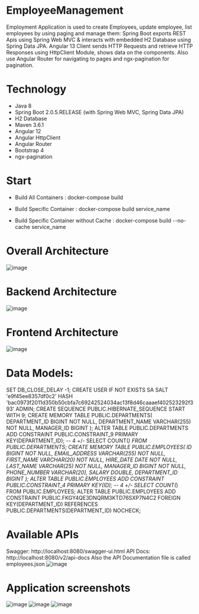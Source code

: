 # EmployeeManagement

Employment Application is used to create Employees, update employee, list employees by using paging and manage them:
Spring Boot exports REST Apis using Spring Web MVC & interacts with embedded H2 Database using Spring Data JPA.
Angular 13 Client sends HTTP Requests and retrieve HTTP Responses using HttpClient Module, shows data on the components. Also use Angular Router for navigating to pages and ngx-pagination for pagination.
# Technology
- Java 8
- Spring Boot 2.0.5.RELEASE (with Spring Web MVC, Spring Data JPA)
- H2 Database
- Maven 3.6.1
- Angular 12
- Angular HttpClient
- Angular Router
- Bootstrap 4
- ngx-pagination
# Start
- Build All Containers
: docker-compose build

- Build Specific Container
: docker-compose build service_name

- Build Specific Container without Cache
: docker-compose build --no-cache service_name
# Overall Architecture 
![image](https://user-images.githubusercontent.com/24566432/144722451-5da5ce3e-416e-452f-8cf1-a16bd182cd3b.png)

# Backend Architecture
![image](https://user-images.githubusercontent.com/24566432/144722405-f7d78d5d-1885-44ce-95cf-6e5cf40ba4ac.png)
# Frontend Architecture
![image](https://user-images.githubusercontent.com/24566432/144722508-7e615b9c-b538-4267-bf7e-eafc0bb44f23.png)
# Data Models:
SET DB_CLOSE_DELAY -1;
CREATE USER IF NOT EXISTS SA SALT 'e9f45ee8357df0c2' HASH 'bac0973f2011d350b50cbfa7c69242524034ac13f8d46caaaef402523292f393' ADMIN;
CREATE SEQUENCE PUBLIC.HIBERNATE_SEQUENCE START WITH 9;
CREATE MEMORY TABLE PUBLIC.DEPARTMENTS(
    DEPARTMENT_ID BIGINT NOT NULL,
    DEPARTMENT_NAME VARCHAR(255) NOT NULL,
    MANAGER_ID BIGINT
);
ALTER TABLE PUBLIC.DEPARTMENTS ADD CONSTRAINT PUBLIC.CONSTRAINT_9 PRIMARY KEY(DEPARTMENT_ID);
-- 4 +/- SELECT COUNT(*) FROM PUBLIC.DEPARTMENTS;
CREATE MEMORY TABLE PUBLIC.EMPLOYEES(
    ID BIGINT NOT NULL,
    EMAIL_ADDRESS VARCHAR(255) NOT NULL,
    FIRST_NAME VARCHAR(20) NOT NULL,
    HIRE_DATE DATE NOT NULL,
    LAST_NAME VARCHAR(25) NOT NULL,
    MANAGER_ID BIGINT NOT NULL,
    PHONE_NUMBER VARCHAR(20),
    SALARY DOUBLE,
    DEPARTMENT_ID BIGINT
);
ALTER TABLE PUBLIC.EMPLOYEES ADD CONSTRAINT PUBLIC.CONSTRAINT_4 PRIMARY KEY(ID);
-- 4 +/- SELECT COUNT(*) FROM PUBLIC.EMPLOYEES;
ALTER TABLE PUBLIC.EMPLOYEES ADD CONSTRAINT PUBLIC.FKGY4QE3DNQRM3KTD76SXP7N4C2 FOREIGN KEY(DEPARTMENT_ID) REFERENCES PUBLIC.DEPARTMENTS(DEPARTMENT_ID) NOCHECK;
# Available APIs
Swagger: http://localhost:8080/swagger-ui.html 
API Docs: http://localhost:8080/v2/api-docs
Also the API Documentation file is called employees.json
![image](https://user-images.githubusercontent.com/24566432/144722358-df5081ca-ed47-400c-b104-3acffa1cb7e9.png)

# Application screenshots
![image](https://user-images.githubusercontent.com/24566432/144722383-7d22d6fc-ab39-4eed-8832-7ea1149d14ee.png)
![image](https://user-images.githubusercontent.com/24566432/144722386-a5d57bdb-d5cc-4237-ba3c-8e78f3930a41.png)
![image](https://user-images.githubusercontent.com/24566432/144722389-424e7438-4f27-4707-922a-367b760e3e2f.png)



